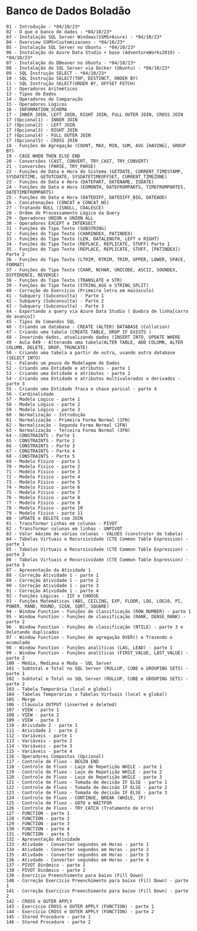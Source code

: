 # Banco de Dados Boladão
 
    01 - Introdução - *04/10/23* 
    02 - O que é banco de dados - *04/10/23* 
    03 - Instalação SQL Server Windows(SSMS+Azure) - *04/10/23*
    04 - Overview SSMS+Customizacoes - *04/10/23*
    05 - Instalação SQL Server no Ubuntu - *04/10/23*
    06 - Instalação do Azure Data Studio + base (AdventureWorks2019) - *04/10/23*
    07 - Instalação do DBeaver no Ubuntu - *04/10/23*
    08 - Instalação do SQL Server via Docker (Ubuntu) - *04/10/23*
    09 - SQL Instrução SELECT - *04/10/23*
    10 - SQL Instrução SELECT(TOP, DISTINCT, ORDER BY)
    11 - SQL Instrução SELECT(ORDER BY, OFFSET FETCH)
    12 - Operadores Aritméticos
    13 - Tipos de Dados
    14 - Operadores de Comparação
    15 - Operadores Lógicos
    16 - INFORMATION_SCHEMA
    17 - INNER JOIN, LEFT JOIN, RIGHT JOIN, FULL OUTER JOIN, CROSS JOIN
    17 (Opcional1) - INNER JOIN
    17 (Opcional2) - LEFT JOIN
    17 (Opcional3) - RIGHT JOIN
    17 (Opcional4) - FULL OUTER JOIN
    17 (Opcional5) - CROSS JOIN
    18 - Funções de Agregação (COUNT, MAX, MIN, SUM, AVG [HAVING], GROUP BY)
    19 - CASE WHEN THEN ELSE END
    20 - Conversões (CAST, CONVERT, TRY_CAST, TRY_CONVERT)
    21 - Conversões (PARSE, TRY_PARSE)
    22 - Funções de Data e Hora do Sistema (GETDATE, CURRENT_TIMESTAMP, SYSDATETIME, GETUTCDATE, SYSDATETIMEOFFSET, CURRENT_TIMEZONE)
    23 - Funções de Data e Hora (DATEPART, DATENAME, ISDATE)
    24 - Funções de Data e Hora (EOMONTH, DATEFROMPARTS, TIMEFROMPARTES, DATETIMEFROMPARTS)
    25 - Funções de Data e Hora (DATEDIFF, DATEDIFF_BIG, DATEADD)
    26 - Concatenações (CONCAT e CONCAT_WS)
    27 - Tratando NULL (ISNULL, COALESCE)
    28 - Ordem de Processamento Lógico da Query
    29 - Operadores UNION e UNION ALL
    30 - Operadores EXCEPT e INTERSECT
    31 - Funções do Tipo Texto (SUBSTRING)
    32 - Funções do Tipo Texto (CHARINDEX, PATINDEX)
    33 - Funções do Tipo Texto (LEN, DATALENGTH, LEFT e RIGHT)
    34 - Funções do Tipo Texto (REPLACE, REPLICATE, STUFF) Parte 1
    35 - Funções do Tipo Texto (REPLACE, REPLICATE, STUFF, [PATINDEX]) Parte 2
    36 - Funções do Tipo Texto (LTRIM, RTRIM, TRIM, UPPER, LOWER, SPACE, FORMAT)
    37 - Funções do Tipo Texto (CHAR, NCHAR, UNICODE, ASCII, SOUNDEX, DIFFERENCE, REVERSE)
    38 - Funções do Tipo Texto (TRANSLATE e STR)
    39 - Funções do Tipo Texto (STRING_AGG e STRING_SPLIT)
    40 - Correção do Exercício (Primeira letra em maiúsculo)
    41 - Subquery (Subconsulta) - Parte 1
    42 - Subquery (Subconsulta) - Parte 2
    43 - Subquery (Subconsulta) - Parte 3
    44 - Exportando a query via Azure Data Studio ( Quebra de linha[carro de avanço])
    45 - Tipos de Comandos SQL
    46 - Criando um database - CREATE (ALTER) DATABASE (Collation)
    47 - Criando uma tabela (CREATE TABLE, DROP IF EXISTS )
    48 - Inserindo dados, atualizando dados (INSERT INTO, UPDATE WHERE
    49 - Aula 049 - Alterando uma tabela(ALTER TABLE, ADD COLUMN, ALTER COLUMN, DELETE, DROP, TRUNCATE)
    50 - Criando uma tabela a partir de outra, usando outra database (SELECT INTO)
    51 - Falando um pouco de Modelagem de Dados
    52 - Criando uma Entidade e atributos - parte 1
    53 - Criando uma Entidade e atributos - parte 2
    54 - Criando uma Entidade e atributos multivalorados e derivados - parte 3
    55 - Criando uma Entidade fraca e chave parical - parte 4
    56 - Cardinalidade
    57 - Modelo Lógico - parte 1
    58 - Modelo Lógico - parte 2
    59 - Modelo Lógico - parte 3
    60 - Normalização - Introdução
    61 - Normalização - Primeira Forma Normal (1FN)
    62 - Normalização - Segunda Forma Normal (2FN)
    63 - Normalização - Terceira Forma Normal (3FN)
    64 - CONSTRAINTS - Parte 1
    65 - CONSTRAINTS - Parte 2
    66 - CONSTRAINTS - Parte 3
    67 - CONSTRAINTS - Parte 4
    68 - CONSTRAINTS - Parte 5
    69 - Modelo Físico - parte 1
    70 - Modelo Físico - parte 2
    71 - Modelo Físico - parte 3
    72 - Modelo Físico - parte 4
    73 - Modelo Físico - parte 5
    74 - Modelo Físico - parte 6
    75 - Modelo Físico - parte 7
    76 - Modelo Físico - parte 8
    77 - Modelo Físico - parte 9
    78 - Modelo Físico - parte 10
    79 - Modelo Físico - parte 11
    80 - UPDATE e DELETE com JOIN
    81 - Transformar Linhas em colunas - PIVOT
    82 - Transformar colunas em linhas - UNPIVOT
    83 - Valor máximo de várias colunas - VALUES (construtor de tabela)
    84 - Tabelas Virtuais e Recursividade (CTE Common Table Expression) - parte 1
    85 - Tabelas Virtuais e Recursividade (CTE Common Table Expression) - parte 2
    86 - Tabelas Virtuais e Recursividade (CTE Common Table Expression) - parte 3
    87 - Apresentação da Atividade 1
    88 - Correção Atividade 1 - parte 1
    89 - Correção Atividade 1 - parte 2
    90 - Correção Atividade 1 - parte 3
    91 - Correção Atividade 1 - parte 4
    92 - Funções Lógicas - IIF e CHOOSE
    93 - Funções Matemáticas (ABS, CEILING, EXP, FLOOR, LOG, LOG10, PI, POWER, RAND, ROUND, SIGN, SQRT, SQUARE)
    94 - Window Function - Funções de classificação (ROW_NUMBER) - parte 1
    95 - Window Function - Funções de classificação (RANK, DENSE_RANK) - parte 2
    96 - Window Function - Funções de classificação (NTILE) - parte 3 e Deletando duplicados
    97 - Window Function - Funções de agregação OVER() e Trazendo o acumulado
    98 - Window Function - Funções analíticas (LAG, LEAD) - parte 1
    99 - Window Function - Funções analíticas (FIRST_VALUE, LAST_VALUE) - parte 2
    100 - Média, Mediana e Moda - SQL Server
    101 - Subtotal e Total no SQL Server (ROLLUP, CUBE e GROUPING SETS) - parte 1
    102 - Subtotal e Total no SQL Server (ROLLUP, CUBE e GROUPING SETS) - parte 2
    103 - Tabela Temporária (local e global)
    104 - Tabelas Temporárias x Tabelas Virtuais (local e global)
    105 - Merge
    106 - Cláusula OUTPUT (inserted e deleted)
    107 - VIEW - parte 1
    108 - VIEW - parte 2
    109 - VIEW - parte 3
    110 - Atividade 2 - parte 1
    111 - Atividade 2 - parte 2
    112 - Variáveis - parte 1
    113 - Variáveis - parte 2
    114 - Variáveis - parte 3
    115 - Variáveis - parte 4
    116 - Operadores Compostos (Opcional)
    117 - Controle de Fluxo - BEGIN END 
    118 - Controle de Fluxo - Laço de Repetição WHILE - parte 1
    119 - Controle de Fluxo - Laço de Repetição WHILE - parte 2
    120 - Controle de Fluxo - Laço de Repetição WHILE - parte 3
    121 - Controle de Fluxo - Tomada de decisão IF ELSE - parte 1
    122 - Controle de Fluxo - Tomada de decisão IF ELSE - parte 2
    123 - Controle de Fluxo - Tomada de decisão IF ELSE - parte 3
    124 - Controle de Fluxo - CONTINUE, BREAK (WHILE, IF)
    125 - Controle de Fluxo - GOTO e WAITFOR
    126 - Controle de Fluxo - TRY CATCH (Tratamento de erro)
    127 - FUNCTION - parte 1
    128 - FUNCTION - parte 2
    129 - FUNCTION - parte 3
    130 - FUNCTION - parte 4
    131 - FUNCTION - parte 5
    132 - Apresentação Atividade
    133 - Ativdade - Converter segundos em Horas - parte 1
    134 - Ativdade - Converter segundos em Horas - parte 2
    135 - Ativdade - Converter segundos em Horas - parte 3
    136 - Ativdade - Converter segundos em Horas - parte 4
    137 - PIVOT Dinâmico - parte 1
    138 - PIVOT Dinâmico - parte 2
    139 - Exercício Preenchimento para baixo (Fill Down)
    140 - Correção Exercício Preenchimento para baixo (Fill Down) - parte 1
    141 - Correção Exercício Preenchimento para baixo (Fill Down) - parte 2
    142 - CROSS e OUTER APPLY
    143 - Exercício CROSS e OUTER APPLY (FUNCTION) - parte 1
    144 - Exercício CROSS e OUTER APPLY (FUNCTION) - parte 2
    145 - Stored Procedure - parte 1
    146 - Stored Procedure - parte 2

